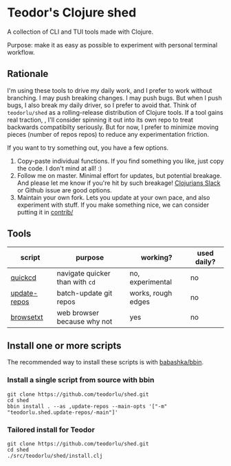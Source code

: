 # Teodor's Clojure shed

A collection of CLI and TUI tools made with Clojure.

Purpose: make it as easy as possible to experiment with personal terminal workflow.

## Rationale

I'm using these tools to drive my daily work, and I prefer to work without branching.
I may push breaking changes.
I may push bugs.
But when I push bugs, I also break my daily driver, so I prefer to avoid that.
Think of `teodorlu/shed` as a rolling-release distribution of Clojure tools.
If a tool gains real traction, , I'll consider spinning it out into its own repo to treat backwards compatibilty seriously.
But for now, I prefer to minimize moving pieces (number of repos repos) to reduce any experimentation friction.

If you want to try something out, you have a few options.

1. Copy-paste individual functions.
   If you find something you like, just copy the code.
   I don't mind at all! :)
2. Follow me on master.
   Minimal effort for updates, but potential breakage.
   And please let me know if you're hit by such breakage!
   [Clojurians Slack][clojurians-slack] or Github issue are good options.
3. Maintain your own fork.
   Lets you update at your own pace, and also experiment with stuff.
   If you make something nice, we can consider putting it in [contrib/]

[contrib/]: ./contrib/
[clojurians-slack]: https://clojurians.slack.com/

## Tools

| script         | purpose                         | working?           | used daily? |
|----------------|---------------------------------|--------------------|-------------|
| [quickcd]      | navigate quicker than with `cd` | no, experimental   | no          |
| [update-repos] | batch-update git repos          | works, rough edges | no          |
| [browsetxt]    | web browser because why not     | yes                | no          |

[quickcd]: https://github.com/teodorlu/shed/tree/master/contrib/quickcd
[update-repos]: https://github.com/teodorlu/shed/tree/master/contrib/update-repos
[browsetxt]: https://github.com/teodorlu/shed/tree/master/contrib/browsetxt

## Install one or more scripts

The recommended way to install these scripts is with [babashka/bbin][babashka-bbin].

[babashka-bbin]: https://github.com/babashka/bbin

<!-- Note: commenting out the following because bbin does not seem to install multiple binaries. -->
<!-- ### Install all scripts from Github `master` with bbin: -->

<!--     bbin install io.github.teodorlu/shed --latest-sha -->

<!-- ### Install all scripts from source with bbin: -->

<!--     git clone https://github.com/teodorlu/shed.git -->
<!--     cd shed -->
<!--     bbin install . -->

<!-- Any changes you make to the Clojure source files will now be reflected instantly in your locally installed scripts. -->

### Install a single script from source with bbin

    git clone https://github.com/teodorlu/shed.git
    cd shed
    bbin install . --as ,update-repos --main-opts '["-m" "teodorlu.shed.update-repos/-main"]'

### Tailored install for Teodor

    git clone https://github.com/teodorlu/shed.git
    cd shed
    ./src/teodorlu/shed/install.clj

